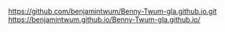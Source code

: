 https://github.com/benjamintwum/Benny-Twum-gla.github.io.git
https://benjamintwum.github.io/Benny-Twum-gla.github.io/
